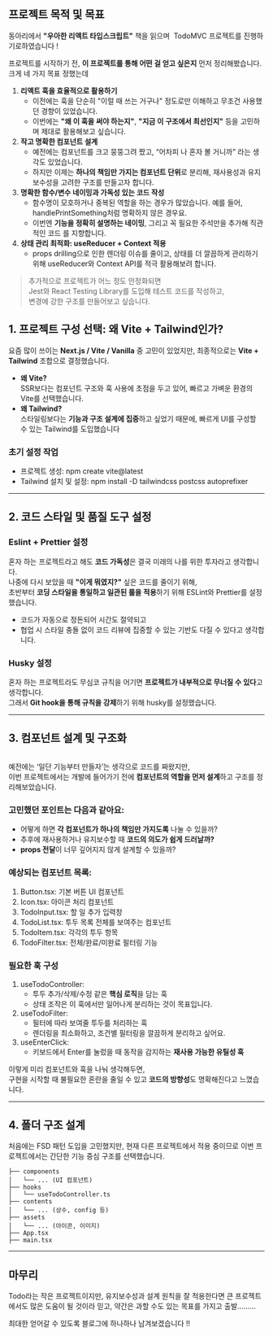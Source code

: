 <h2 id="프로젝트-목적-및-목표">프로젝트 목적 및 목표</h2>
<p>동아리에서 <strong>&quot;우아한 리액트 타입스크립트&quot;</strong> 책을 읽으며  TodoMVC 프로젝트를 진행하기로하였습니다 ! </p>
<p>프로젝트를 시작하기 전, <strong>이 프로젝트를 통해 어떤 걸 얻고 싶은지</strong> 먼저 정리해봤습니다.<br />크게 네 가지 목표 정했는데</p>
<ol>
<li><strong>리액트 훅을 효율적으로 활용하기</strong><ul>
<li>이전에는 훅을 단순히 &quot;이럴 때 쓰는 거구나&quot; 정도로만 이해하고 무조건 사용했던 경향이 있었습니다.</li>
<li>이번에는 <strong>&quot;왜 이 훅을 써야 하는지&quot;</strong>, <strong>&quot;지금 이 구조에서 최선인지&quot;</strong> 등을 고민하며 제대로 활용해보고 싶습니다.</li>
</ul>
</li>
<li><strong>작고 명확한 컴포넌트 설계</strong><ul>
<li>예전에는 컴포넌트를 크고 뭉뚱그려 짰고, “어차피 나 혼자 볼 거니까” 라는 생각도 있었습니다.</li>
<li>하지만 이제는 <strong>하나의 책임만 가지는 컴포넌트 단위</strong>로 분리해, 재사용성과 유지보수성을 고려한 구조를 만들고자 합니다.</li>
</ul>
</li>
<li><strong>명확한 함수/변수 네이밍과 가독성 있는 코드 작성</strong><ul>
<li>함수명이 모호하거나 중복된 역할을 하는 경우가 많았습니다. 예를 들어, handlePrintSomething처럼 명확하지 않은 경우요.</li>
<li>이번엔 <strong>기능을 정확히 설명하는 네이밍</strong>, 그리고 꼭 필요한 주석만을 추가해 직관적인 코드 를 지향합니다.</li>
</ul>
</li>
<li><strong>상태 관리 최적화: useReducer + Context 적용</strong><ul>
<li>props drilling으로 인한 렌더링 이슈를 줄이고, 상태를 더 깔끔하게 관리하기 위해 useReducer와 Context API를 적극 활용해보려 합니다.</li>
</ul>
</li>
</ol>
<blockquote>
<p>추가적으로 프로젝트가 어느 정도 안정화되면<br />Jest와 React Testing Library를 도입해 테스트 코드를 작성하고,<br />변경에 강한 구조를 만들어보고 싶습니다.</p>
</blockquote>
<h2 id="1-프로젝트-구성-선택-왜-vite--tailwind인가">1. 프로젝트 구성 선택: 왜 Vite + Tailwind인가?</h2>
<p>요즘 많이 쓰이는 <strong>Next.js / Vite / Vanilla</strong> 중 고민이 있었지만, 최종적으로는 <strong>Vite + Tailwind</strong> 조합으로 결정했습니다.</p>
<ul>
<li><strong>왜 Vite?</strong><br />SSR보다는 컴포넌트 구조와 훅 사용에 초점을 두고 있어, 빠르고 가벼운 환경의 Vite를 선택했습니다.</li>
<li><strong>왜 Tailwind?</strong><br />스타일링보다는 <strong>기능과 구조 설계에 집중</strong>하고 싶었기 때문에, 빠르게 UI를 구성할 수 있는 Tailwind를 도입했습니다</li>
</ul>
<h3 id="초기-설정-작업">초기 설정 작업</h3>
<ul>
<li>프로젝트 생성: npm create vite@latest</li>
<li>Tailwind 설치 및 설정: npm install -D tailwindcss postcss autoprefixer</li>
</ul>
<hr />
<h2 id="2-코드-스타일-및-품질-도구-설정">2. 코드 스타일 및 품질 도구 설정</h2>
<h3 id="eslint--prettier-설정">Eslint + Prettier 설정</h3>
<p>혼자 하는 프로젝트라고 해도 <strong>코드 가독성</strong>은 결국 미래의 나를 위한 투자라고 생각합니다.<br />나중에 다시 보았을 때 <strong>&quot;이게 뭐였지?&quot;</strong> 싶은 코드를 줄이기 위해,<br />초반부터 <strong>코딩 스타일을 통일하고 일관된 룰을 적용</strong>하기 위해 ESLint와 Prettier를 설정했습니다.</p>
<ul>
<li>코드가 자동으로 정돈되어 시간도 절약되고</li>
<li>협업 시 스타일 충돌 없이 코드 리뷰에 집중할 수 있는 기반도 다질 수 있다고 생각합니다.</li>
</ul>
<h3 id="husky-설정">Husky 설정</h3>
<p>혼자 하는 프로젝트라도 무심코 규칙을 어기면 <strong>프로젝트가 내부적으로 무너질 수 있다</strong>고 생각합니다.<br />그래서 <strong>Git hook을 통해 규칙을 강제</strong>하기 위해 husky를 설정했습니다.</p>
<hr />
<h2 id="3-컴포넌트-설계-및-구조화">3. 컴포넌트 설계 및 구조화</h2>
<p><img alt="" src="https://velog.velcdn.com/images/ujinsimss_/post/2ac76ea2-2653-45df-9d9a-c4abb36b7c14/image.png" /></p>
<p>예전에는 ‘일단 기능부터 만들자’는 생각으로 코드를 짜왔지만,<br />이번 프로젝트에서는 개발에 들어가기 전에 <strong>컴포넌트의 역할을 먼저 설계</strong>하고 구조를 정리해보았습니다.</p>
<h3 id="고민했던-포인트는-다음과-같아요">고민했던 포인트는 다음과 같아요:</h3>
<ul>
<li>어떻게 하면 <strong>각 컴포넌트가 하나의 책임만 가지도록</strong> 나눌 수 있을까?</li>
<li>추후에 재사용하거나 유지보수할 때 <strong>코드의 의도가 쉽게 드러날까?</strong></li>
<li><strong>props 전달</strong>이 너무 깊어지지 않게 설계할 수 있을까?</li>
</ul>
<h3 id="예상되는-컴포넌트-목록">예상되는 컴포넌트 목록:</h3>
<ol>
<li>Button.tsx: 기본 버튼 UI 컴포넌트</li>
<li>Icon.tsx: 아이콘 처리 컴포넌트</li>
<li>TodoInput.tsx: 할 일 추가 입력창</li>
<li>TodoList.tsx: 투두 목록 전체를 보여주는 컴포넌트</li>
<li>TodoItem.tsx: 각각의 투두 항목</li>
<li>TodoFilter.tsx: 전체/완료/미완료 필터링 기능</li>
</ol>
<h3 id="필요한-훅-구성">필요한 훅 구성</h3>
<ol>
<li>useTodoController:<ul>
<li>투두 추가/삭제/수정 같은 <strong>핵심 로직</strong>을 담는 훅</li>
<li>상태 조작은 이 훅에서만 일어나게 분리하는 것이 목표입니다.</li>
</ul>
</li>
<li>useTodoFilter:<ul>
<li>필터에 따라 보여줄 투두를 처리하는 훅</li>
<li>렌더링을 최소화하고, 조건별 필터링을 깔끔하게 분리하고 싶어요.</li>
</ul>
</li>
<li>useEnterClick:<ul>
<li>키보드에서 Enter를 눌렀을 때 동작을 감지하는 <strong>재사용 가능한 유틸성 훅</strong></li>
</ul>
</li>
</ol>
<p>이렇게 미리 컴포넌트와 훅을 나눠 생각해두면,<br />구현을 시작할 때 불필요한 혼란을 줄일 수 있고 <strong>코드의 방향성</strong>도 명확해진다고 느꼈습니다.</p>
<hr />
<h2 id="4-폴더-구조-설계">4. 폴더 구조 설계</h2>
<p>처음에는 FSD 패턴 도입을 고민했지만, 현재 다른 프로젝트에서 적용 중이므로 이번 프로젝트에서는 간단한 기능 중심 구조를 선택했습니다.</p>
<pre><code>├── components
│   └── ... (UI 컴포넌트)
├── hooks
│   └── useTodoController.ts
├── contents
│   └── ... (상수, config 등)
├── assets
│   └── ... (아이콘, 이미지)
├── App.tsx
├── main.tsx</code></pre><hr />
<h2 id="마무리">마무리</h2>
<p>Todo라는 작은 프로젝트이지만, 유지보수성과 설계 원칙을 잘 적용한다면 큰 프로젝트에서도 많은 도움이 될 것이라 믿고, 약간은 과할 수도 있는 목표를 가지고 출발.........</p>
<p>최대한 얻어갈 수 있도록 블로그에 하나하나 남겨보겠습니다 !!</p>